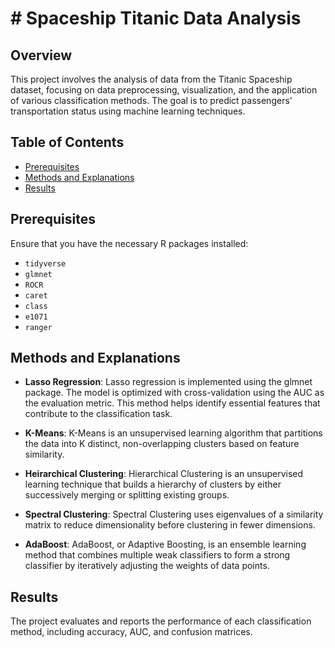 # # Spaceship Titanic Data Analysis

## Overview
This project involves the analysis of data from the Titanic Spaceship dataset, focusing on data preprocessing, visualization, and the application of various classification methods. The goal is to predict passengers' transportation status using machine learning techniques.

## Table of Contents
- [Prerequisites](#prerequisites)
- [Methods and Explanations](#methods-and-explanations)
- [Results](#results)

## Prerequisites
Ensure that you have the necessary R packages installed:

- `tidyverse`
- `glmnet`
- `ROCR`
- `caret`
- `class`
- `e1071`
- `ranger`

## Methods and Explanations

- **Lasso Regression**:
Lasso regression is implemented using the glmnet package. The model is optimized with cross-validation using the AUC as the evaluation metric. This method helps identify essential features that contribute to the classification task.

- **K-Means**:
K-Means is an unsupervised learning algorithm that partitions the data into K distinct, non-overlapping clusters based on feature similarity.
  
- **Heirarchical Clustering**:
Hierarchical Clustering is an unsupervised learning technique that builds a hierarchy of clusters by either successively merging or splitting existing groups.
  
- **Spectral Clustering**:
Spectral Clustering uses eigenvalues of a similarity matrix to reduce dimensionality before clustering in fewer dimensions.
  
- **AdaBoost**:
AdaBoost, or Adaptive Boosting, is an ensemble learning method that combines multiple weak classifiers to form a strong classifier by iteratively adjusting the weights of data points.

## Results 
The project evaluates and reports the performance of each classification method, including accuracy, AUC, and confusion matrices.




